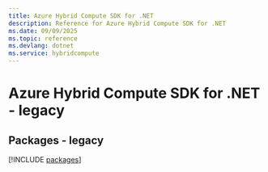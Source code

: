```yaml
---
title: Azure Hybrid Compute SDK for .NET
description: Reference for Azure Hybrid Compute SDK for .NET
ms.date: 09/09/2025
ms.topic: reference
ms.devlang: dotnet
ms.service: hybridcompute
---
```

# Azure Hybrid Compute SDK for .NET - legacy
## Packages - legacy
[!INCLUDE [packages](hybrid-compute-index.md)]